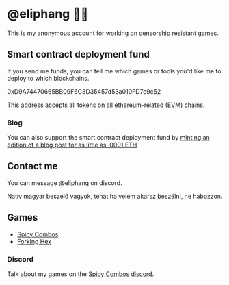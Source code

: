 # @eliphang 🐘🧛
This is my anonymous account for working on censorship resistant games.

## Smart contract deployment fund
If you send me funds, you can tell me which games or tools you'd like me to deploy to which blockchains.

0xD9A74470665BB09F6C3D35457d53a010FD7c9c52

This address accepts all tokens on all ethereum-related (EVM) chains.

### Blog
You can also support the smart contract deployment fund by [minting an edition of a blog post for as little as .0001 ETH](https://mirror.xyz/0xD9A74470665BB09F6C3D35457d53a010FD7c9c52)

## Contact me
You can message @eliphang on discord.

Natív magyar beszélő vagyok, tehát ha velem akarsz beszélni, ne habozzon.

## Games
* [Spicy Combos](https://github.com/eliphang/spicy-combos)
* [Forking Hex](https://github.com/eliphang/forking-hex)

### Discord
Talk about my games on the [Spicy Combos discord](https://discord.gg/yaEXnWUQN3).
